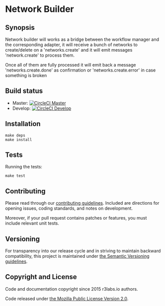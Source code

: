 # Network Builder

## Synopsis

Network builder will works as a bridge between the workflow manager and the corresponding adapter, it will receive a bunch of networks to create/delete on a 'networks.create' and it will emit messages 'network.create' to process them.

Once all of them are fully processed it will emit back a message 'networks.create.done' as confirmation or 'networks.create.error' in case something is broken

## Build status

* Master: [![CircleCI Master](https://circleci.com/gh/ErnestIO/network-builder/tree/master.svg?style=svg)](https://circleci.com/gh/ErnestIO/network-builder/tree/master)
* Develop: [![CircleCI Develop](https://circleci.com/gh/ErnestIO/network-builder/tree/develop.svg?style=svg)](https://circleci.com/gh/ErnestIO/network-builder/tree/develop)


## Installation

```
make deps
make install
```

## Tests

Running the tests:
```
make test
```

## Contributing

Please read through our
[contributing guidelines](CONTRIBUTING.md).
Included are directions for opening issues, coding standards, and notes on
development.

Moreover, if your pull request contains patches or features, you must include
relevant unit tests.

## Versioning

For transparency into our release cycle and in striving to maintain backward
compatibility, this project is maintained under [the Semantic Versioning guidelines](http://semver.org/).

## Copyright and License

Code and documentation copyright since 2015 r3labs.io authors.

Code released under
[the Mozilla Public License Version 2.0](LICENSE).
